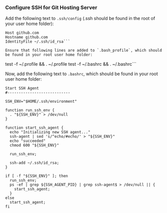 ### Configure SSH for Git Hosting Server
Add the following text to `.ssh/config` (.ssh should be found in the root of your user home folder):

```
Host github.com
Hostname github.com
IdentityFile ~/.ssh/id_rsa```

Ensure that following lines are added to `.bash_profile`, which should be found in your root user home folder:
```
test -f ~/.profile && . ~/.profile
test -f ~/.bashrc && . ~/.bashrc```

Now, add the following text to `.bashrc`, which should be found in your root user home folder:
```
Start SSH Agent
#----------------------------

SSH_ENV="$HOME/.ssh/environment"

function run_ssh_env {
  . "${SSH_ENV}" > /dev/null
}

function start_ssh_agent {
  echo "Initializing new SSH agent..."
  ssh-agent | sed 's/^echo/#echo/' > "${SSH_ENV}"
  echo "succeeded"
  chmod 600 "${SSH_ENV}"

  run_ssh_env;

  ssh-add ~/.ssh/id_rsa;
}

if [ -f "${SSH_ENV}" ]; then
  run_ssh_env;
  ps -ef | grep ${SSH_AGENT_PID} | grep ssh-agent$ > /dev/null || {
    start_ssh_agent;
  }
else
  start_ssh_agent;
fi
```

